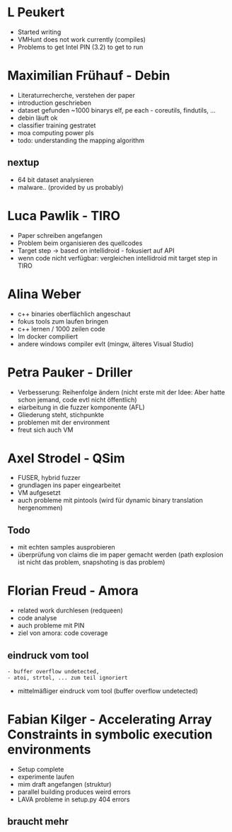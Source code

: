 # L Peukert
- Started writing
- VMHunt does not work currently (compiles)
- Problems to get Intel PIN (3.2) to get to run

# Maximilian Frühauf - Debin
- Literaturrecherche, verstehen der paper
- introduction geschrieben
- dataset gefunden ~1000 binarys elf, pe each - coreutils, findutils, ...
- debin läuft ok
- classifier training gestratet
- moa computing power pls
- todo: understanding the mapping algorithm
## nextup
- 64 bit dataset analysieren
- malware.. (provided by us probably)

# Luca Pawlik - TIRO
- Paper schreiben angefangen
- Problem beim organisieren des quellcodes
- Target step -> based on intellidroid - fokusiert auf API
- wenn code nicht verfügbar: vergleichen intellidroid mit target step in TIRO

# Alina Weber
- c++ binaries oberflächlich angeschaut
- fokus tools zum laufen bringen
- c++ lernen / 1000 zeilen code
- Im docker compiliert
- andere windows compiler evlt (mingw, älteres Visual Studio)

# Petra Pauker - Driller
- Verbesserung: Reihenfolge ändern (nicht erste mit der Idee: Aber hatte schon jemand, code evtl nicht öffentlich)
- eiarbeitung in die fuzzer komponente (AFL)
- Gliederung steht, stichpunkte
- problemen mit der environment
- freut sich auch VM

# Axel Strodel - QSim
- FUSER, hybrid fuzzer
- grundlagen ins paper eingearbeitet
- VM aufgesetzt
- auch probleme mit pintools (wird für dynamic binary translation hergenommen)
## Todo
- mit echten samples ausprobieren
- überprüfung von claims die im paper gemacht werden (path explosion ist nicht das problem, snapshoting is das problem)

# Florian Freud - Amora
- related work durchlesen (redqueen)
- code analyse
- auch probleme mit PIN
- ziel von amora: code coverage
## eindruck vom tool
	- buffer overflow undetected, 
	- atoi, strtol, ... zum teil ignoriert
- mittelmäßiger eindruck vom tool (buffer overflow undetected)

# Fabian Kilger - Accelerating Array Constraints in symbolic execution environments
- Setup complete
- experimente laufen
- mim draft angefangen (struktur)
- parallel building produces weird errors
- LAVA probleme in setup.py 404 errors
## braucht mehr
